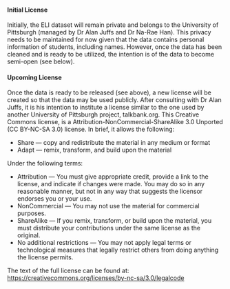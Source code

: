 #### Initial License ####  
Initially, the ELI dataset will remain private and belongs to the University of Pittsburgh (managed by Dr Alan Juffs and Dr Na-Rae Han).  This privacy needs to be maintained for now given that the data contains personal information of students, including names. However, once the data has been cleaned and is ready to be utilized, the intention is of the data to become semi-open (see below).

#### Upcoming License ####
Once the data is ready to be released (see above), a new license will be created so that the data may be used publicly. After consulting with Dr Alan Juffs, it is his intention to institute a license similar to the one used by another University of Pittsburgh project, talkbank.org. This Creative Commons license, is a Attribution-NonCommercial-ShareAlike 3.0 Unported (CC BY-NC-SA 3.0) license. In brief, it allows the following:

- Share — copy and redistribute the material in any medium or format
- Adapt — remix, transform, and build upon the material

Under the following terms:

- Attribution — You must give appropriate credit, provide a link to the license, and indicate if changes were made. You may do so in any reasonable manner, but not in any way that suggests the licensor endorses you or your use.
- NonCommercial — You may not use the material for commercial purposes.
- ShareAlike — If you remix, transform, or build upon the material, you must distribute your contributions under the same license as the original.
- No additional restrictions — You may not apply legal terms or technological measures that legally restrict others from doing anything the license permits.


The text of the full license can be found at: https://creativecommons.org/licenses/by-nc-sa/3.0/legalcode
